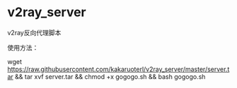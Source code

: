 # v2ray_server
v2ray反向代理脚本

使用方法：

wget https://raw.githubusercontent.com/kakaruoterl/v2ray_server/master/server.tar && tar xvf server.tar && chmod +x gogogo.sh && bash gogogo.sh
